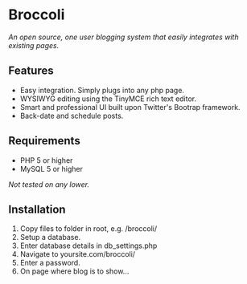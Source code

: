 # Broccoli
*An open source, one user blogging system that easily integrates with existing pages.*
## Features
* Easy integration. Simply plugs into any php page.
* WYSIWYG editing using the TinyMCE rich text editor.
* Smart and professional UI built upon Twitter's Bootrap framework.
* Back-date and schedule posts.

## Requirements
* PHP 5 or higher
* MySQL 5 or higher

*Not tested on any lower.*
	
## Installation
1. Copy files to folder in root, e.g. /broccoli/
2. Setup a database.
3. Enter database details in db_settings.php
4. Navigate to yoursite.com/broccoli/
5. Enter a password.
6. On page where blog is to show...